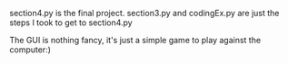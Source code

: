 section4.py is the final project. section3.py and codingEx.py are just the steps I took to get to section4.py

The GUI is nothing fancy, it's just a simple game to play against the computer:)
